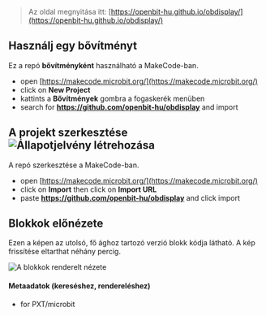 
> Az oldal megnyitása itt: [https://openbit-hu.github.io/obdisplay/](https://openbit-hu.github.io/obdisplay/)

## Használj egy bővítményt

Ez a repó **bővítményként** használható a MakeCode-ban.

* open [https://makecode.microbit.org/](https://makecode.microbit.org/)
* click on **New Project**
* kattints a **Bővítmények** gombra a fogaskerék menüben
* search for **https://github.com/openbit-hu/obdisplay** and import

## A projekt szerkesztése ![Állapotjelvény létrehozása](https://github.com/openbit-hu/obdisplay/workflows/MakeCode/badge.svg)

A repó szerkesztése a MakeCode-ban.

* open [https://makecode.microbit.org/](https://makecode.microbit.org/)
* click on **Import** then click on **Import URL**
* paste **https://github.com/openbit-hu/obdisplay** and click import

## Blokkok előnézete

Ezen a képen az utolsó, fő ághoz tartozó verzió blokk kódja látható.
A kép frissítése eltarthat néhány percig.

![A blokkok renderelt nézete](https://github.com/openbit-hu/obdisplay/raw/master/.github/makecode/blocks.png)

#### Metaadatok (kereséshez, rendereléshez)

* for PXT/microbit
<script src="https://makecode.com/gh-pages-embed.js"></script><script>makeCodeRender("{{ site.makecode.home_url }}", "{{ site.github.owner_name }}/{{ site.github.repository_name }}");</script>
